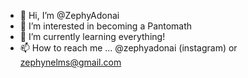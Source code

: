 - 👋 Hi, I’m @ZephyAdonai
- 👀 I’m interested in becoming a Pantomath
- 🌱 I’m currently learning everything!
- 📫 How to reach me ... @zephyadonai (instagram) or zephynelms@gmail.com
